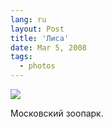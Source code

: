 ```yaml
---
lang: ru
layout: Post
title: 'Лиса'
date: Mar 5, 2008
tags:
  - photos
---
```


![](/images/blog/Sapegin-Artem-20D-2008-02-24-474-7404.jpg)

Московский зоопарк.
